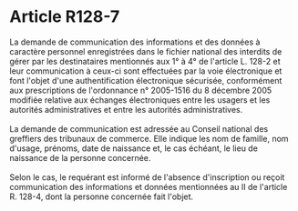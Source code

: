 # Article R128-7

<div align="left">La demande de communication des informations et des données à caractère personnel enregistrées dans le fichier national des interdits de gérer par les destinataires mentionnés aux 1° à 4° de l'article L. 128-2 et leur communication à ceux-ci sont effectuées par la voie électronique et font l'objet d'une authentification électronique sécurisée, conformément aux prescriptions de l'ordonnance n° 2005-1516 du 8 décembre 2005 modifiée relative aux échanges électroniques entre les usagers et les autorités administratives et entre les autorités administratives. <br/>
<br/>La demande de communication est adressée au Conseil national des greffiers des tribunaux de commerce. Elle indique les nom de famille, nom d'usage, prénoms, date de naissance et, le cas échéant, le lieu de naissance de la personne concernée. <br/>
<br/>Selon le cas, le requérant est informé de l'absence d'inscription ou reçoit communication des informations et données mentionnées au II de l'article R. 128-4, dont la personne concernée fait l'objet.</div>
